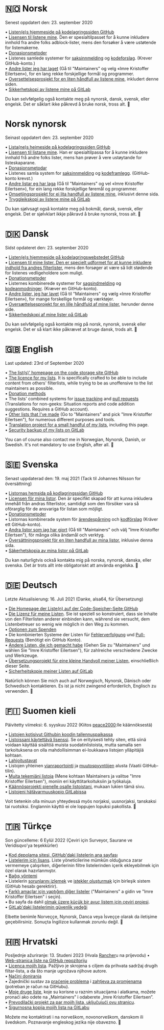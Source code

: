 # 🇳🇴 Norsk

Senest oppdatert den: 23. september 2020

• [Listen(e)s hjemmeside på kodelagringssiden GitHub](https://github.com/DandelionSprout/adfilt/blob/master/.github/README.md) <br>
• [Lisensen til listene mine](https://github.com/DandelionSprout/adfilt/blob/master/LICENSE.md). Den er spesialtilpasset for å kunne inkludere innhold fra andre folks adblock-lister, mens den forsøker å være ustøtende for listemakerne.<br>
• [Donasjonsmetoder](https://sproutsluckycorner.wordpress.com/2017/11/14/my-work-and-contact-resume/#donations) <br>
• Listenes samlede systemer for [saksinnmelding](https://github.com/DandelionSprout/adfilt/issues) og [kodeforslag](https://github.com/DandelionSprout/adfilt/pulls). (Krever GitHub-konto.) <br>
• [Andre lister jeg har laget](https://filterlists.com/) (Gå til "Maintainers" og velg «Imre Kristoffer Eilertsen»), for en lang rekke forskjellige formål og programmer. <br>
• [Oversettelsesprosjekt for en liten håndfull av listene mine](https://crwd.in/dandelion-sprout-nordic-filter), inkludert denne siden. <br>
• [Sikkerhetskopi av listene mine på GitLab](https://gitlab.com/DandelionSprout/adfilt) <br>

Du kan selvfølgelig også kontakte meg på nynorsk, dansk, svensk, eller engelsk. Det er såklart ikke påkrevd å bruke norsk, tross alt. 🙂 <br>

# Norsk nynorsk

Seinast oppdatert den: 23. september 2020

• [Lista(ne)s heimeside på kodelagringssiden GitHub](https://github.com/DandelionSprout/adfilt/blob/master/.github/README.md) <br>
• [Lisensen til listane mine](https://github.com/DandelionSprout/adfilt/blob/master/LICENSE.md). Han er spesialtilpassa for å kunne inkludere innhald frå andre folks lister, mens han prøver å vere ustøytande for listeskaparane.<br>
• [Donasjonsmetodar](https://sproutsluckycorner.wordpress.com/2017/11/14/my-work-and-contact-resume/#donations) <br>
• Listenes samla system for [saksinnmelding](https://github.com/DandelionSprout/adfilt/issues) og [kodeframlegg](https://github.com/DandelionSprout/adfilt/pulls). (GitHub-konto krevst.) <br>
• [Andre listar eg har laga](https://filterlists.com/) (Gå til "Maintainers" og vel «Imre Kristoffer Eilertsen»), for ein lang rekke forskjellige føremål og programmer. <br>
• [Omsetjingsprosjekt for ei lita handfull av listene mine](https://crwd.in/dandelion-sprout-nordic-filter), inklusivt denne sida. <br>
• [Tryggleikskopi av listene mine på GitLab](https://gitlab.com/DandelionSprout/adfilt) <br>

Du kan sjølvsagt også kontakte meg på bokmål, dansk, svensk, eller engelsk. Det er sjølvklart ikkje påkravd å bruke nynorsk, tross alt. 🙂 <br>

# 🇩🇰 Dansk

Sidst opdateret den: 23. september 2020

• [Listen(e)s hjemmeside på kodelagringswebstedet GitHub](https://github.com/DandelionSprout/adfilt/blob/master/.github/README.md) <br>
• [Licensen til mine lister. Den er specielt udformet for at kunne inkludere indhold fra andres filterlister](https://github.com/DandelionSprout/adfilt/blob/master/LICENSE.md), mens den forsøger at være så lidt stødende for listenes vedligeholdere som muligt. <br>
• [Donationsmetoder](https://sproutsluckycorner.wordpress.com/2017/11/14/my-work-and-contact-resume/#donations) <br>
• Listernes kombinerede systemer for [sagsindmelding](https://github.com/DandelionSprout/adfilt/issues) og [kodeanmodninger](https://github.com/DandelionSprout/adfilt/pulls). (Kræver en GitHub-konto). <br>
• [Andre lister, jeg har lavet](https://filterlists.com/) (Gå til "Maintainers" og vælg «Imre Kristoffer Eilertsen»), for mange forskellige formål og værktøjer. <br>
• [Oversættelsesprojekt for en lille håndfuld af mine lister](https://crwd.in/dandelion-sprout-nordic-filter), herunder denne side. <br>
• [Sikkerhedskopi af mine lister på GitLab](https://gitlab.com/DandelionSprout/adfilt) <br>

Du kan selvfølgelig også kontakte mig på norsk, nynorsk, svensk eller engelsk. Det er så klart ikke påkrævet at bruge dansk, trods alt. 🙂 <br>

# 🇬🇧 English

Last updated: 23rd of September 2020

• [The list(s)' homepage on the code storage site GitHub](https://github.com/DandelionSprout/adfilt/blob/master/.github/README.md) <br>
• [The licence for my lists](https://github.com/DandelionSprout/adfilt/blob/master/LICENSE.md). It is specifically crafted to be able to include content from others' filterlists, while trying to be as unoffensive to the list maintainers as possible.<br>
• [Donation methods](https://sproutsluckycorner.wordpress.com/2017/11/14/my-work-and-contact-resume/#donations) <br>
• The lists' combined systems for [issue tracking](https://github.com/DandelionSprout/adfilt/issues) and [pull requests](https://github.com/DandelionSprout/adfilt/pulls) (Translations for non-geeks: Situation reports and code addition suggestions. Requires a GitHub account). <br>
• [Other lists that I've made](https://filterlists.com/) (Go to "Maintainers" and pick "Imre Kristoffer Eilertsen"), for numerous different purposes and tools. <br>
• [Translation project for a small handful of my lists](https://crwd.in/dandelion-sprout-nordic-filter), including this page. <br>
• [Security backup of my lists on GitLab](https://gitlab.com/DandelionSprout/adfilt) <br>

You can of course also contact me in Norwegian, Nynorsk, Danish, or Swedish. It's not mandatory to use English, after all. 🙂 <br>

# 🇸🇪 Svenska

Senast uppdaterad den: 19. maj 2021 (Tack til Johannes Nilsson for översättning)

• [Listornas hemsida på kodlagringssidan GitHub](https://github.com/DandelionSprout/adfilt/blob/master/.github/README.md) <br>
• [Licensen för mina listor](https://github.com/DandelionSprout/adfilt/blob/master/LICENSE.md). Den är specifikt skapad för att kunna inkludera innehåll från andras filterlistor, samtidigt som den försöker vara så oförarglig för de ansvariga för listan som möjligt. <br>
• [Donationsmetoder](https://sproutsluckycorner.wordpress.com/2017/11/14/my-work-and-contact-resume/#donations) <br>
• Listornas kombinerade system för [ärendespårning](https://github.com/DandelionSprout/adfilt/issues) och [kodförslag](https://github.com/DandelionSprout/adfilt/pulls) (Kräver ett GitHub-konto). <br>
• [Andra listor som jag har gjort](https://filterlists.com/) (Gå till "Maintainers" och välj "Imre Kristoffer Eilertsen"), för många olika ändamål och verktyg. <br>
• [Översättningsprojekt för en liten handfull av mina listor](https://crwd.in/dandelion-sprout-nordic-filter), inklusive denna sida. <br>
• [Säkerhetskopia av mina listor på GitLab](https://gitlab.com/DandelionSprout/adfilt) <br>

Du kan naturligtvis också kontakta mig på norska, nynorsk, danska, eller svenska. Det är trots allt inte obligatoriskt att använda engelska. 🙂 <br>

# 🇩🇪 Deutsch

Letzte Aktualisierung: 16. Juli 2021 (Danke, alsa64, für Übersetzung)

• [Die Homepage der Liste(n) auf der Code-Speicher-Seite GitHub](https://github.com/DandelionSprout/adfilt/blob/master/.github/README.md) <br>
• [Die Lizenz für meine Listen](https://github.com/DandelionSprout/adfilt/blob/master/LICENSE.md). Sie ist speziell so konstruiert, dass sie Inhalte von den Filterlisten anderer einbinden kann, während sie versucht, dem Listenbetreuer so wenig wie möglich in den Weg zu kommen. <br>
• [Optionen zum Spenden](https://sproutsluckycorner.wordpress.com/2017/11/14/my-work-and-contact-resume/#donations) <br>
• Die kombinierten Systeme der Listen für [Fehlerverfolgung](https://github.com/DandelionSprout/adfilt/issues) und [Pull-Requests](https://github.com/DandelionSprout/adfilt/pulls) (Benötigt ein GitHub Konto). <br>
• [Andere Listen, die ich gemacht habe](https://filterlists.com/) (Gehen Sie zu "Maintainers" und wählen Sie "Imre Kristoffer Eilertsen"), für zahlreiche verschiedene Zwecke und Werkzeuge. <br>
• [Übersetzungsprojekt für eine kleine Handvoll meiner Listen](https://crwd.in/dandelion-sprout-nordic-filter), einschließlich dieser Seite. <br>
• [Sicherheitskopie meiner Listen auf GitLab](https://gitlab.com/DandelionSprout/adfilt) <br>

Natürlich können Sie mich auch auf Norwegisch, Nynorsk, Dänisch oder Schwedisch kontaktieren. Es ist ja nicht zwingend erforderlich, Englisch zu verwenden. 🙂 <br>

# 🇫🇮 Suomen kieli

Päivitetty viimeksi: 6. syyskuu 2022 (Kiitos [peace2000](https://www.github.com/peace2000):lle käännöksestä)

• [Listojen kotisivut Githubin koodin tallennuspaikassa](https://github.com/DandelionSprout/adfilt/blob/master/.github/README.md) <br>
• [Listoissani käytettävä lisenssi](https://github.com/DandelionSprout/adfilt/blob/master/LICENSE.md). Se on erityisesti tehty siten, että siinä voidaan käyttää sisältöä muista suodatinlistoista, mutta samalla sen tarkoituksena on olla mahdollisimman ei-loukkaava listojen ylläpitäjiä kohtaan. <br>
• [Lahjoitustavat](https://sproutsluckycorner.wordpress.com/2017/11/14/my-work-and-contact-resume/#donations) <br>
• Listojen yhteinen [vianraportointi](https://github.com/DandelionSprout/adfilt/issues) ja [muutospyyntöjen](https://github.com/DandelionSprout/adfilt/pulls) alusta (Vaatii GitHub-tilin). <br>
• [Muita tekemiäni listoja](https://filterlists.com/) (Mene kohtaan Maintainers ja valitse "Imre Kristoffer Eilertsen"), moniin eri käyttötarkoituksiin ja työkaluja. <br>
• [Käännösprojekti pienelle osalle listoistani](https://crwd.in/dandelion-sprout-nordic-filter), mukaan lukien tämä sivu. <br>
• [Listojeni hätävarmuuskopio GitLabissa](https://gitlab.com/DandelionSprout/adfilt) <br>

Voit tietenkin olla minuun yhteydessä myös norjaksi, uusnorjaksi, tanskaksi tai ruotsiksi. Englannin käyttö ei ole loppujen lopuksi pakollista. 🙂 <br>

# 🇹🇷 Türkçe

Son güncelleme: 6 Eylül 2022 (Çeviri için Surveyor, Saurane ve Veridisqvo'ya teşekkürler)

• [Kod depolama sitesi, GitHub'daki listelerin ana sayfası](https://github.com/DandelionSprout/adfilt/blob/master/.github/README.md) <br>
• [Listelerim için lisans](https://github.com/DandelionSprout/adfilt/blob/master/LICENSE.md). Liste yöneticilerine mümkün olduğunca zarar vermemeye çalışırken, diğerlerinin filtre listelerinden içerik ekleyebilmek için özel olarak hazırlanmıştır. <br>
• [Bağış yöntemi](https://sproutsluckycorner.wordpress.com/2017/11/14/my-work-and-contact-resume/#donations) <br>
• Listelerin [sorunlarını izlemek](https://github.com/DandelionSprout/adfilt/issues) ve [istekler oluşturmak](https://github.com/DandelionSprout/adfilt/pulls) için birleşik sistem (GitHub hesabı gerektirir). <br>
• [Farklı amaçlar için yaptığım diğer listeler](https://filterlists.com/) ("Maintainers" a gidin ve "Imre Kristoffer Eilertsen" i seçin). <br>
• Bu sayfa da dahil [olmak üzere küçük bir avuç listem için çeviri projesi](https://crwd.in/dandelion-sprout-nordic-filter). <br>
• [GitLab'daki listelerimin güvenlik yedeği](https://gitlab.com/DandelionSprout/adfilt) <br>

Elbette benimle Norveççe, Nynorsk, Danca veya İsveççe olarak da iletişime geçebilirsiniz. Sonuçta İngilizce kullanmak zorunlu değil. 🙂 <br>

# 🇭🇷 Hrvatski

Posljednje ažuriranje: 13. Studeni 2023 (Hvala [Rancher](https://crowdin.com/profile/rancher)u na prijevodu)
• [Web-stranica liste na GitHub repozitoriju](https://gitlab.com/DandelionSprout/adfilt) <br>
• [Licenca mojih lista](https://github.com/DandelionSprout/adfilt/blob/master/LICENSE.md). Pažljivo je skrojena s ciljem da prihvata sadržaj drugih filtar-lista, a da što manje ugrožava njihove autore. <br>
• [Načini doniranja](https://sproutsluckycorner.wordpress.com/2017/11/14/my-work-and-contact-resume/#donations) <br>
• Zajednički sustav za [praćenje problema]((https://github.com/DandelionSprout/adfilt/issues)) i [zahtjeva za promjenama]((https://github.com/DandelionSprout/adfilt/pulls)) (potreban je račun na GitHubu). <br>
• [Moje druge liste](https://filterlists.com/), koje su korisne u raznim situacijama i alatkama, možete pronaći ako odete na „Maintainers” i odaberete „Imre Kristoffer Eilertsen”. <br>
• [Prevodilački projekt za par mojih lista, uključujući ovu stranicu](https://crwd.in/dandelion-sprout-nordic-filter). <br>
• [Sigurnosna kopija mojih lista na GitLabu](https://gitlab.com/DandelionSprout/adfilt) <br>

Možete me kontaktirati i na norveškom, novonorveškom, danskom ili švedskom. Poznavanje engleskog jezika nije obavezno. 🙂 <br>
